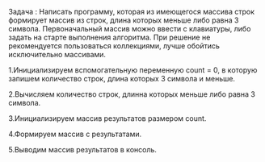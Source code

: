 Задача :
Написать программу, которая из имеющегося массива строк формирует массив из строк, длина которых меньше либо равна 3 символа. Первоначальный массив можно ввести с клавиатуры, либо задать на старте выполнения алгоритма. При решение не рекомендуется пользоваться коллекциями, лучше обойтись исключительно массивами.


1.Инициализируем вспомогательную переменную count = 0, в которую запишем количество строк, длина которых 3 символа и меньше.

2.Вычисляем количество строк, длинна которых меньше либо равна 3 символа.

3.Инициализируем массив результатов размером count.

4.Формируем массив с результатами.

5.Выводим массив результатов в консоль.
